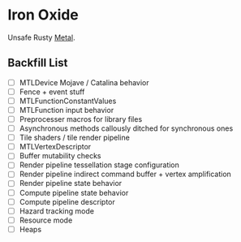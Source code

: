 Iron Oxide
=

Unsafe Rusty [Metal](https://developer.apple.com/documentation/metal?language=objc).

Backfill List
-
- [ ] MTLDevice Mojave / Catalina behavior
- [ ] Fence + event stuff
- [ ] MTLFunctionConstantValues
- [ ] MTLFunction input behavior
- [ ] Preprocesser macros for library files
- [ ] Asynchronous methods callously ditched for synchronous ones
- [ ] Tile shaders / tile render pipeline
- [ ] MTLVertexDescriptor
- [ ] Buffer mutability checks
- [ ] Render pipeline tessellation stage configuration
- [ ] Render pipeline indirect command buffer + vertex amplification
- [ ] Render pipeline state behavior
- [ ] Compute pipeline state behavior
- [ ] Compute pipeline descriptor
- [ ] Hazard tracking mode
- [ ] Resource mode
- [ ] Heaps